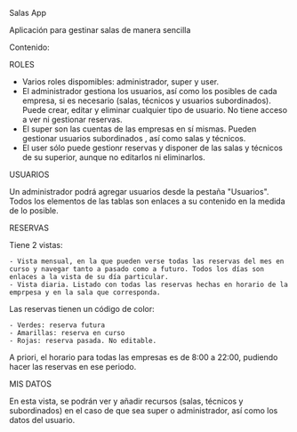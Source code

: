 Salas App

Aplicación para gestinar salas de manera sencilla

Contenido: 

ROLES

  - Varios roles dispomibles: administrador, super y user. 
  - El administrador gestiona los usuarios, así como los posibles de cada empresa, si es necesario (salas, técnicos y usuarios subordinados). Puede crear, editar y eliminar cualquier tipo de usuario. No tiene acceso a ver ni gestionar reservas. 
  - El super son las cuentas de las empresas en sí mismas. Pueden gestionar usuarios subordinados , así como salas y técnicos. 
  - El user sólo puede gestionr reservas y disponer de las salas y técnicos de su superior, aunque no editarlos ni eliminarlos. 

USUARIOS

  Un administrador podrá agregar usuarios desde la pestaña "Usuarios". Todos los elementos de las tablas son enlaces a su contenido en la medida de lo posible. 
  
RESERVAS

  Tiene 2 vistas:
  
    - Vista mensual, en la que pueden verse todas las reservas del mes en curso y navegar tanto a pasado como a futuro. Todos los días son enlaces a la vista de su día particular. 
    - Vista diaria. Listado con todas las reservas hechas en horario de la emprpesa y en la sala que corresponda. 
    
   Las reservas tienen un código de color:
   
    - Verdes: reserva futura
    - Amarillas: reserva en curso
    - Rojas: reserva pasada. No editable. 
    
   A priori, el horario para todas las empresas es de 8:00 a 22:00, pudiendo hacer las reservas en ese periodo. 
   
  MIS DATOS
  
  En esta vista, se podrán ver y añadir recursos (salas, técnicos y subordinados) en el caso de que sea super o administrador, así como los datos del usuario.
 




